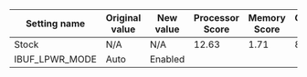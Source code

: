 | Setting name | Original value | New value | Processor Score | Memory Score | Graphics Score |
| ------------ | -------------- | --------- | --------------- | ------------ | -------------- |
| Stock        | N/A            | N/A       | 12.63           | 1.71         | 8.50           |
| IBUF_LPWR_MODE | Auto | Enabled |
